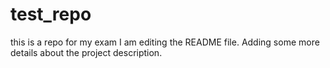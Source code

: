 # test_repo
this is a repo for my exam
I am editing the README file. Adding some more details about the project description.

